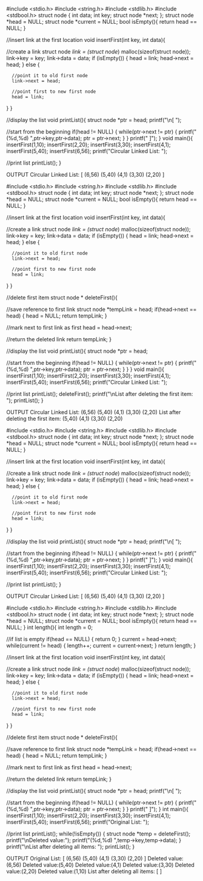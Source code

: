 <!-- INSERION OPERATION -->
#include <stdio.h>
#include <string.h>
#include <stdlib.h>
#include <stdbool.h>
struct node {
   int data;
   int key;
   struct node *next;
};
struct node *head = NULL;
struct node *current = NULL;
bool isEmpty(){
   return head == NULL;
}

//insert link at the first location
void insertFirst(int key, int data){

   //create a link
   struct node *link = (struct node*) malloc(sizeof(struct node));
   link->key = key;
   link->data = data;
   if (isEmpty()) {
      head = link;
      head->next = head;
   } else {

      //point it to old first node
      link->next = head;

      //point first to new first node
      head = link;
   }
}

//display the list
void printList(){
   struct node *ptr = head;
   printf("\n[ ");

   //start from the beginning
   if(head != NULL) {
      while(ptr->next != ptr) {
         printf("(%d,%d) ",ptr->key,ptr->data);
         ptr = ptr->next;
      }
   }
   printf(" ]");
}
void main(){
   insertFirst(1,10);
   insertFirst(2,20);
   insertFirst(3,30);
   insertFirst(4,1);
   insertFirst(5,40);
   insertFirst(6,56);
   printf("Circular Linked List: ");

   //print list
   printList();
}

OUTPUT
    Circular Linked List: [ (6,56) (5,40) (4,1) (3,30) (2,20)  ]

<!-- DELETION OPERATION -->
#include <stdio.h>
#include <string.h>
#include <stdlib.h>
#include <stdbool.h>
struct node {
   int data;
   int key;
   struct node *next;
};
struct node *head = NULL;
struct node *current = NULL;
bool isEmpty(){
   return head == NULL;
}

//insert link at the first location
void insertFirst(int key, int data){

   //create a link
   struct node *link = (struct node*) malloc(sizeof(struct node));
   link->key = key;
   link->data = data;
   if (isEmpty()) {
      head = link;
      head->next = head;
   } else {

      //point it to old first node
      link->next = head;

      //point first to new first node
      head = link;
   }
}

//delete first item
struct node * deleteFirst(){

   //save reference to first link
   struct node *tempLink = head;
   if(head->next == head) {
      head = NULL;
      return tempLink;
   }

   //mark next to first link as first
   head = head->next;

   //return the deleted link
   return tempLink;
}

//display the list
void printList(){
   struct node *ptr = head;

   //start from the beginning
   if(head != NULL) {
      while(ptr->next != ptr) {
         printf("(%d,%d) ",ptr->key,ptr->data);
         ptr = ptr->next;
      }
   }
}
void main(){
   insertFirst(1,10);
   insertFirst(2,20);
   insertFirst(3,30);
   insertFirst(4,1);
   insertFirst(5,40);
   insertFirst(6,56);
   printf("Circular Linked List: ");

   //print list
   printList();
   deleteFirst();
   printf("\nList after deleting the first item: ");
   printList();
}

OUTPUT
    Circular Linked List: (6,56) (5,40) (4,1) (3,30) (2,20) 
    List after deleting the first item: (5,40) (4,1) (3,30) (2,20) 

<!-- DISPLAY LIST OPERATION -->
#include <stdio.h>
#include <string.h>
#include <stdlib.h>
#include <stdbool.h>
struct node {
   int data;
   int key;
   struct node *next;
};
struct node *head = NULL;
struct node *current = NULL;
bool isEmpty(){
   return head == NULL;
}

//insert link at the first location
void insertFirst(int key, int data){

   //create a link
   struct node *link = (struct node*) malloc(sizeof(struct node));
   link->key = key;
   link->data = data;
   if (isEmpty()) {
      head = link;
      head->next = head;
   } else {

      //point it to old first node
      link->next = head;

      //point first to new first node
      head = link;
   }
}

//display the list
void printList(){
   struct node *ptr = head;
   printf("\n[ ");

   //start from the beginning
   if(head != NULL) {
      while(ptr->next != ptr) {
         printf("(%d,%d) ",ptr->key,ptr->data);
         ptr = ptr->next;
      }
   }
   printf(" ]");
}
void main(){
   insertFirst(1,10);
   insertFirst(2,20);
   insertFirst(3,30);
   insertFirst(4,1);
   insertFirst(5,40);
   insertFirst(6,56);
   printf("Circular Linked List: ");

   //print list
   printList();
}

OUTPUT
    Circular Linked List: 
    [ (6,56) (5,40) (4,1) (3,30) (2,20)  ]

<!-- IMPLEMENTATION -->
#include <stdio.h>
#include <string.h>
#include <stdlib.h>
#include <stdbool.h>
struct node {
   int data;
   int key;
   struct node *next;
};
struct node *head = NULL;
struct node *current = NULL;
bool isEmpty(){
   return head == NULL;
}
int length(){
   int length = 0;

   //if list is empty
   if(head == NULL) {
      return 0;
   }
   current = head->next;
   while(current != head) {
      length++;
      current = current->next;
   }
   return length;
}

//insert link at the first location
void insertFirst(int key, int data){

   //create a link
   struct node *link = (struct node*) malloc(sizeof(struct node));
   link->key = key;
   link->data = data;
   if (isEmpty()) {
      head = link;
      head->next = head;
   } else {

      //point it to old first node
      link->next = head;

      //point first to new first node
      head = link;
   }
}

//delete first item
struct node * deleteFirst(){

   //save reference to first link
   struct node *tempLink = head;
   if(head->next == head) {
      head = NULL;
      return tempLink;
   }

   //mark next to first link as first
   head = head->next;

   //return the deleted link
   return tempLink;
}

//display the list
void printList(){
   struct node *ptr = head;
   printf("\n[ ");

   //start from the beginning
   if(head != NULL) {
      while(ptr->next != ptr) {
         printf("(%d,%d) ",ptr->key,ptr->data);
         ptr = ptr->next;
      }
   }
   printf(" ]");
}
int main(){
   insertFirst(1,10);
   insertFirst(2,20);
   insertFirst(3,30);
   insertFirst(4,1);
   insertFirst(5,40);
   insertFirst(6,56);
   printf("Original List: ");

   //print list
   printList();
   while(!isEmpty()) {
      struct node *temp = deleteFirst();
      printf("\nDeleted value:");
      printf("(%d,%d) ",temp->key,temp->data);
   }
   printf("\nList after deleting all items: ");
   printList();
}

OUTPUT
    Original List: [ (6,56) (5,40) (4,1) (3,30) (2,20)  ]
    Deleted value:(6,56) 
    Deleted value:(5,40) 
    Deleted value:(4,1) 
    Deleted value:(3,30) 
    Deleted value:(2,20) 
    Deleted value:(1,10) 
    List after deleting all items: [  ]